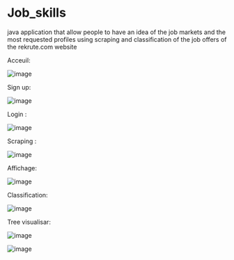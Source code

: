 # Job_skills
java application that allow people to have an idea of the job markets and the most requested profiles using scraping and classification of the job offers of the rekrute.com website

Acceuil:

![image](https://user-images.githubusercontent.com/81532922/167200776-7f1f8fa1-92a6-4f3d-8b2e-96e89d9db411.png)

Sign up:

![image](https://user-images.githubusercontent.com/81532922/167200865-27c81870-d13b-4ab0-8d13-865787a99749.png)

Login :

![image](https://user-images.githubusercontent.com/81532922/167200927-54698480-81aa-497a-b789-8e2fc3c77fd3.png)

Scraping : 

![image](https://user-images.githubusercontent.com/81532922/167202026-d3eb82ca-6213-4005-8c90-09c2765a76a6.png)

Affichage:

![image](https://user-images.githubusercontent.com/81532922/167202110-c6435241-4804-4eeb-990b-c4ac8166ab68.png)

Classification:

![image](https://user-images.githubusercontent.com/81532922/167206759-38052223-9973-47d0-935a-e5b867a4b116.png)


Tree visualisar:

![image](https://user-images.githubusercontent.com/81532922/167206337-359895c0-1c12-4619-bbfe-c9b45f151964.png)


![image](https://user-images.githubusercontent.com/81532922/167206542-d90df50f-b27e-47b6-8c5d-bf1b5a416692.png)
